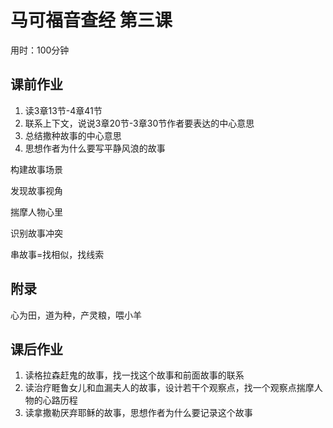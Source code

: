 # 马可福音查经 第三课

用时：100分钟

## 课前作业

1. 读3章13节-4章41节
2. 联系上下文，说说3章20节-3章30节作者要表达的中心意思
3. 总结撒种故事的中心意思
4. 思想作者为什么要写平静风浪的故事




构建故事场景

发现故事视角

揣摩人物心里

识别故事冲突

串故事=找相似，找线索




## 附录

心为田，道为种，产灵粮，喂小羊

## 课后作业

1. 读格拉森赶鬼的故事，找一找这个故事和前面故事的联系
2. 读治疗睚鲁女儿和血漏夫人的故事，设计若干个观察点，找一个观察点揣摩人物的心路历程
3. 读拿撒勒厌弃耶稣的故事，思想作者为什么要记录这个故事